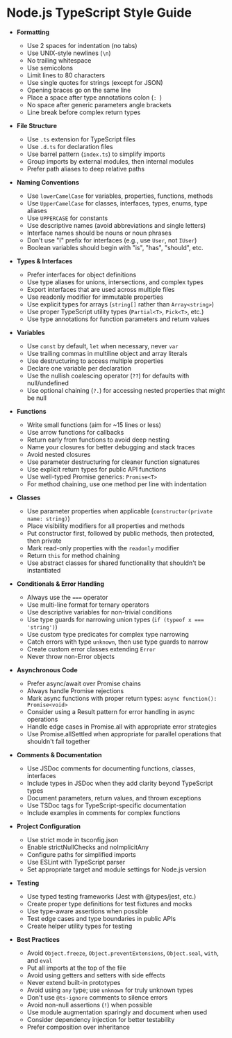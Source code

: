 # Node.js TypeScript Style Guide

- **Formatting**
  - Use 2 spaces for indentation (no tabs)
  - Use UNIX-style newlines (`\n`)
  - No trailing whitespace
  - Use semicolons
  - Limit lines to 80 characters
  - Use single quotes for strings (except for JSON)
  - Opening braces go on the same line
  - Place a space after type annotations colon (`: `)
  - No space after generic parameters angle brackets
  - Line break before complex return types

- **File Structure**
  - Use `.ts` extension for TypeScript files
  - Use `.d.ts` for declaration files
  - Use barrel pattern (`index.ts`) to simplify imports
  - Group imports by external modules, then internal modules
  - Prefer path aliases to deep relative paths

- **Naming Conventions**
  - Use `lowerCamelCase` for variables, properties, functions, methods
  - Use `UpperCamelCase` for classes, interfaces, types, enums, type aliases
  - Use `UPPERCASE` for constants
  - Use descriptive names (avoid abbreviations and single letters)
  - Interface names should be nouns or noun phrases
  - Don't use "I" prefix for interfaces (e.g., use `User`, not `IUser`)
  - Boolean variables should begin with "is", "has", "should", etc.

- **Types & Interfaces**
  - Prefer interfaces for object definitions
  - Use type aliases for unions, intersections, and complex types
  - Export interfaces that are used across multiple files
  - Use readonly modifier for immutable properties
  - Use explicit types for arrays (`string[]` rather than `Array<string>`)
  - Use proper TypeScript utility types (`Partial<T>`, `Pick<T>`, etc.)
  - Use type annotations for function parameters and return values

- **Variables**
  - Use `const` by default, `let` when necessary, never `var`
  - Use trailing commas in multiline object and array literals
  - Use destructuring to access multiple properties
  - Declare one variable per declaration
  - Use the nullish coalescing operator (`??`) for defaults with null/undefined
  - Use optional chaining (`?.`) for accessing nested properties that might be null

- **Functions**
  - Write small functions (aim for ~15 lines or less)
  - Use arrow functions for callbacks
  - Return early from functions to avoid deep nesting
  - Name your closures for better debugging and stack traces
  - Avoid nested closures
  - Use parameter destructuring for cleaner function signatures
  - Use explicit return types for public API functions
  - Use well-typed Promise generics: `Promise<T>`
  - For method chaining, use one method per line with indentation

- **Classes**
  - Use parameter properties when applicable (`constructor(private name: string)`)
  - Place visibility modifiers for all properties and methods
  - Put constructor first, followed by public methods, then protected, then private
  - Mark read-only properties with the `readonly` modifier
  - Return `this` for method chaining
  - Use abstract classes for shared functionality that shouldn't be instantiated

- **Conditionals & Error Handling**
  - Always use the `===` operator
  - Use multi-line format for ternary operators
  - Use descriptive variables for non-trivial conditions
  - Use type guards for narrowing union types (`if (typeof x === 'string')`)
  - Use custom type predicates for complex type narrowing
  - Catch errors with type `unknown`, then use type guards to narrow
  - Create custom error classes extending `Error`
  - Never throw non-Error objects

- **Asynchronous Code**
  - Prefer async/await over Promise chains
  - Always handle Promise rejections
  - Mark async functions with proper return types: `async function(): Promise<void>`
  - Consider using a Result pattern for error handling in async operations
  - Handle edge cases in Promise.all with appropriate error strategies
  - Use Promise.allSettled when appropriate for parallel operations that shouldn't fail together

- **Comments & Documentation**
  - Use JSDoc comments for documenting functions, classes, interfaces
  - Include types in JSDoc when they add clarity beyond TypeScript types
  - Document parameters, return values, and thrown exceptions
  - Use TSDoc tags for TypeScript-specific documentation
  - Include examples in comments for complex functions

- **Project Configuration**
  - Use strict mode in tsconfig.json
  - Enable strictNullChecks and noImplicitAny
  - Configure paths for simplified imports
  - Use ESLint with TypeScript parser
  - Set appropriate target and module settings for Node.js version

- **Testing**
  - Use typed testing frameworks (Jest with @types/jest, etc.)
  - Create proper type definitions for test fixtures and mocks
  - Use type-aware assertions when possible
  - Test edge cases and type boundaries in public APIs
  - Create helper utility types for testing

- **Best Practices**
  - Avoid `Object.freeze`, `Object.preventExtensions`, `Object.seal`, `with`, and `eval`
  - Put all imports at the top of the file
  - Avoid using getters and setters with side effects
  - Never extend built-in prototypes
  - Avoid using `any` type; use `unknown` for truly unknown types
  - Don't use `@ts-ignore` comments to silence errors
  - Avoid non-null assertions (`!`) when possible
  - Use module augmentation sparingly and document when used
  - Consider dependency injection for better testability
  - Prefer composition over inheritance
